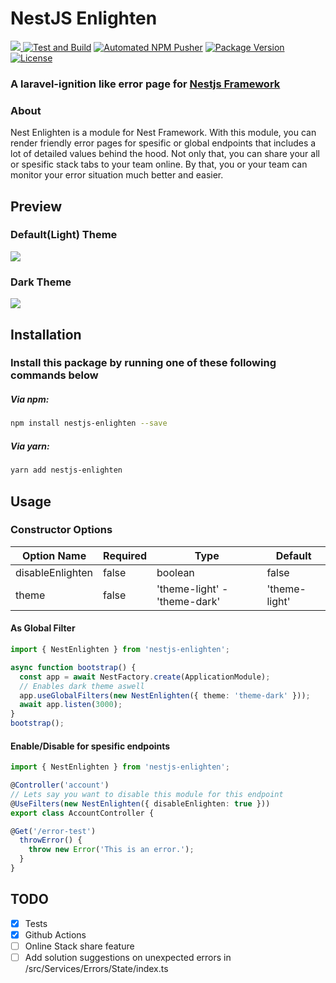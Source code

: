 
<p align="center">
	
# NestJS Enlighten
<a href="">
	<img src="https://www.codefactor.io/repository/github/ozkanonur/nestjs-enlighten/badge?style=flat-square" />
</a>
<a href="#"><img src="https://img.shields.io/github/workflow/status/ozkanonur/nestjs-enlighten/Test%20and%20Build?logo=GitHub&label=Test%20and%20Build&style=flat-square&sanitize=true" alt="Test and Build"/></a>
<a href="#"><img src="https://img.shields.io/github/workflow/status/ozkanonur/nestjs-enlighten/Automated%20NPM%20Pusher?logo=GitHub&label=Automated%20NPM%20Pusher&style=flat-square&sanitize=true" alt="Automated NPM Pusher"/></a>
<a href="#"><img src="https://img.shields.io/npm/v/nestjs-enlighten?style=flat-square&sanitize=true" alt="Package Version"/>
</a>
<a href="#"><img src="https://img.shields.io/npm/l/nestjs-enlighten.svg?colorB=black&label=LICENSE&style=flat-square&sanitize=true" alt="License"/></a>

### A laravel-ignition like error page for [Nestjs Framework](https://nestjs.com/)

</p>

### About
Nest Enlighten is a module for Nest Framework. With this module, you can render friendly error pages for spesific or global endpoints that includes a lot of detailed values behind the hood. Not only that, you can share your all or spesific stack tabs to your team online. By that, you or your team can monitor your error situation much better and easier.

## Preview
### Default(Light) Theme
<img src="https://user-images.githubusercontent.com/39852038/76683698-2dfc1e80-6617-11ea-83d4-3160c9069423.png"/>

### Dark Theme
<img src="https://user-images.githubusercontent.com/39852038/76683608-82eb6500-6616-11ea-9591-64efbbf57bd3.png"/>


## Installation
### Install this package by running one of these following commands below

##### Via npm:
```bash
npm install nestjs-enlighten --save
```
##### Via yarn:
```bash
yarn add nestjs-enlighten
```

## Usage

### Constructor Options
| Option Name | Required | Type | Default |
| ------ | ------ | ------ | ------|
| disableEnlighten | false | boolean | false |
| theme | false | 'theme-light' - 'theme-dark' | 'theme-light' |

#### As Global Filter
```typescript
import { NestEnlighten } from 'nestjs-enlighten';

async function bootstrap() {
  const app = await NestFactory.create(ApplicationModule);
  // Enables dark theme aswell
  app.useGlobalFilters(new NestEnlighten({ theme: 'theme-dark' }));
  await app.listen(3000);
}
bootstrap();
```

#### Enable/Disable for spesific endpoints
```typescript
import { NestEnlighten } from 'nestjs-enlighten';

@Controller('account')
// Lets say you want to disable this module for this endpoint
@UseFilters(new NestEnlighten({ disableEnlighten: true }))
export class AccountController {

@Get('/error-test')
  throwError() {
    throw new Error('This is an error.');
  }
}
```

## TODO
- [x] Tests
- [x] Github Actions
- [ ] Online Stack share feature
- [ ] Add solution suggestions on unexpected errors in /src/Services/Errors/State/index.ts
